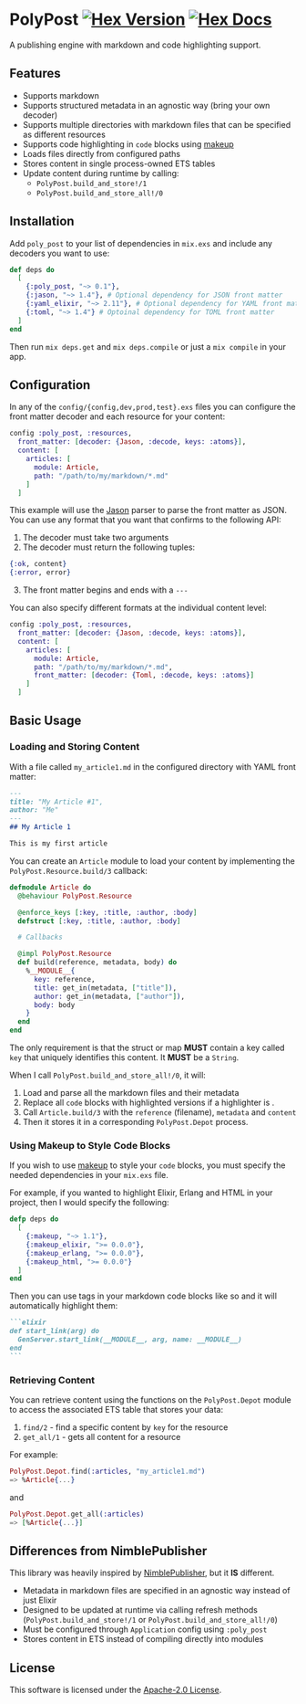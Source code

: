 # PolyPost [![Hex Version](https://img.shields.io/hexpm/v/poly_post.svg)](https://hex.pm/packages/poly_post) [![Hex Docs](https://img.shields.io/badge/docs-hexpm-blue.svg)](https://hexdocs.pm/poly_post/)

A publishing engine with markdown and code highlighting support.

## Features

* Supports markdown
* Supports structured metadata in an agnostic way (bring your own decoder)
* Supports multiple directories with markdown files that can be specified as different resources
* Supports code highlighting in `code` blocks using [makeup](https://github.com/elixir-makeup/makeup)
* Loads files directly from configured paths
* Stores content in single process-owned ETS tables
* Update content during runtime by calling:
  * `PolyPost.build_and_store!/1`
  * `PolyPost.build_and_store_all!/0`

## Installation

Add `poly_post` to your list of dependencies in `mix.exs` and include
any decoders you want to use:

```elixir
def deps do
  [
    {:poly_post, "~> 0.1"},
    {:jason, "~> 1.4"}, # Optional dependency for JSON front matter
    {:yaml_elixir, "~> 2.11"}, # Optional dependency for YAML front matter
    {:toml, "~> 1.4"} # Optoinal dependency for TOML front matter
  ]
end
```

Then run `mix deps.get` and `mix deps.compile` or just a `mix compile` in your app.

## Configuration

In any of the `config/{config,dev,prod,test}.exs` files you can
configure the front matter decoder and each resource for your content:

```elixir
config :poly_post, :resources,
  front_matter: [decoder: {Jason, :decode, keys: :atoms}],
  content: [
    articles: [
      module: Article,
      path: "/path/to/my/markdown/*.md"
    ]
  ]
```

This example will use the [Jason](https://github.com/michalmuskala/jason)
parser to parse the front matter as JSON. You can use any format that
you want that confirms to the following API:

1. The decoder must take two arguments
2. The decoder must return the following tuples:
```elixir
{:ok, content}
{:error, error}
```
3. The front matter begins and ends with a `---`

You can also specify different formats at the individual content level:

```elixir
config :poly_post, :resources,
  front_matter: [decoder: {Jason, :decode, keys: :atoms}],
  content: [
    articles: [
      module: Article,
      path: "/path/to/my/markdown/*.md",
      front_matter: [decoder: {Toml, :decode, keys: :atoms}]
    ]
  ]
```

## Basic Usage

### Loading and Storing Content

With a file called `my_article1.md` in the configured directory with
YAML front matter:

```markdown
---
title: "My Article #1",
author: "Me"
---
## My Article 1

This is my first article
```

You can create an `Article` module to load your content by
implementing the `PolyPost.Resource.build/3` callback:

```elixir
defmodule Article do
  @behaviour PolyPost.Resource

  @enforce_keys [:key, :title, :author, :body]
  defstruct [:key, :title, :author, :body]

  # Callbacks

  @impl PolyPost.Resource
  def build(reference, metadata, body) do
    %__MODULE__{
      key: reference,
      title: get_in(metadata, ["title"]),
      author: get_in(metadata, ["author"]),
      body: body
    }
  end
end
```

The only requirement is that the struct or map **MUST** contain a key
called `key` that uniquely identifies this content. It **MUST** be a
`String`.

When I call `PolyPost.build_and_store_all!/0`, it will:

1. Load and parse all the markdown files and their metadata
2. Replace all `code` blocks with highlighted versions if a highlighter is .
2. Call `Article.build/3` with the `reference` (filename), `metadata` and `content`
3. Then it stores it in a corresponding `PolyPost.Depot` process.

### Using Makeup to Style Code Blocks

If you wish to use [makeup](https://github.com/elixir-makeup/makeup) to style your `code` blocks, you must
specify the needed dependencies in your `mix.exs` file.

For example, if you wanted to highlight Elixir, Erlang and HTML in your
project, then I would specify the following:

```elixir
defp deps do
  [
    {:makeup, "~> 1.1"},
    {:makeup_elixir, ">= 0.0.0"},
    {:makeup_erlang, ">= 0.0.0"},
    {:makeup_html, ">= 0.0.0"}
  ]
end
```

Then you can use tags in your markdown code blocks like so and it will
automatically highlight them:

````markdown
```elixir
def start_link(arg) do
  GenServer.start_link(__MODULE__, arg, name: __MODULE__)
end
```
````

### Retrieving Content

You can retrieve content using the functions on the `PolyPost.Depot`
module to access the associated ETS table that stores your data:

1. `find/2` - find a specific content by `key` for the resource
2. `get_all/1` - gets all content for a resource

For example:

```elixir
PolyPost.Depot.find(:articles, "my_article1.md")
=> %Article{...}
```

and

```elixir
PolyPost.Depot.get_all(:articles)
=> [%Article{...}]
```

## Differences from NimblePublisher

This library was heavily inspired by [NimblePublisher](https://github.com/dashbitco/nimble_publisher), but
it **IS** different.

* Metadata in markdown files are specified in an agnostic way instead of just Elixir
* Designed to be updated at runtime via calling refresh methods (`PolyPost.build_and_store!/1` or `PolyPost.build_and_store_all!/0`)
* Must be configured through `Application` config using `:poly_post`
* Stores content in ETS instead of compiling directly into modules

## License

This software is licensed under the [Apache-2.0 License](LICENSE).
